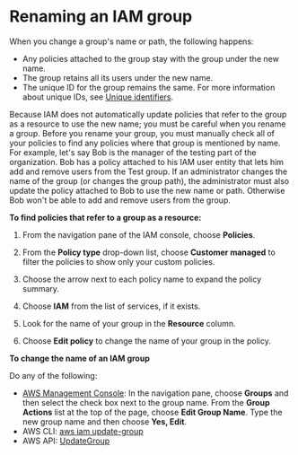 # Renaming an IAM group<a name="id_groups_manage_rename"></a>

When you change a group's name or path, the following happens: 
+ Any policies attached to the group stay with the group under the new name\.
+ The group retains all its users under the new name\.
+ The unique ID for the group remains the same\. For more information about unique IDs, see [Unique identifiers](reference_identifiers.md#identifiers-unique-ids)\. 

Because IAM does not automatically update policies that refer to the group as a resource to use the new name; you must be careful when you rename a group\. Before you rename your group, you must manually check all of your policies to find any policies where that group is mentioned by name\. For example, let's say Bob is the manager of the testing part of the organization\. Bob has a policy attached to his IAM user entity that lets him add and remove users from the Test group\. If an administrator changes the name of the group \(or changes the group path\), the administrator must also update the policy attached to Bob to use the new name or path\. Otherwise Bob won't be able to add and remove users from the group\. 

**To find policies that refer to a group as a resource:**

1. From the navigation pane of the IAM console, choose **Policies**\.

1. From the **Policy type** drop\-down list, choose **Customer managed** to filter the policies to show only your custom policies\.

1. Choose the arrow next to each policy name to expand the policy summary\.

1. Choose **IAM** from the list of services, if it exists\.

1. Look for the name of your group in the **Resource** column\.

1. Choose **Edit policy** to change the name of your group in the policy\.

**To change the name of an IAM group**

Do any of the following:
+  [AWS Management Console](https://console.aws.amazon.com/iam/): In the navigation pane, choose **Groups** and then select the check box next to the group name\. From the **Group Actions** list at the top of the page, choose **Edit Group Name**\. Type the new group name and then choose **Yes, Edit**\.
+ AWS CLI: [aws iam update\-group](https://docs.aws.amazon.com/cli/latest/reference/iam/update-group.html) 
+ AWS API: [UpdateGroup](https://docs.aws.amazon.com/IAM/latest/APIReference/API_UpdateGroup.html) 